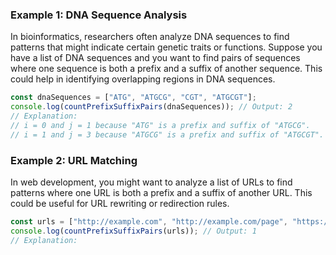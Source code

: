 ### Example 1: DNA Sequence Analysis

In bioinformatics, researchers often analyze DNA sequences to find patterns that might indicate certain genetic traits or functions. Suppose you have a list of DNA sequences and you want to find pairs of sequences where one sequence is both a prefix and a suffix of another sequence. This could help in identifying overlapping regions in DNA sequences.

```javascript
const dnaSequences = ["ATG", "ATGCG", "CGT", "ATGCGT"];
console.log(countPrefixSuffixPairs(dnaSequences)); // Output: 2
// Explanation: 
// i = 0 and j = 1 because "ATG" is a prefix and suffix of "ATGCG".
// i = 1 and j = 3 because "ATGCG" is a prefix and suffix of "ATGCGT".
```

### Example 2: URL Matching

In web development, you might want to analyze a list of URLs to find patterns where one URL is both a prefix and a suffix of another URL. This could be useful for URL rewriting or redirection rules.

```javascript
const urls = ["http://example.com", "http://example.com/page", "https://example.com", "http://example.com/page/subpage"];
console.log(countPrefixSuffixPairs(urls)); // Output: 1
// Explanation: 


